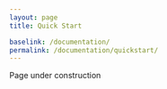 ```yaml
---
layout: page
title: Quick Start

baselink: /documentation/
permalink: /documentation/quickstart/
---
```


Page under construction